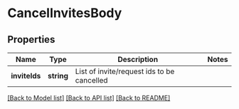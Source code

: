 # CancelInvitesBody

## Properties
Name | Type | Description | Notes
------------ | ------------- | ------------- | -------------
**inviteIds** | **string** | List of invite/request ids to be cancelled | 

[[Back to Model list]](../README.md#documentation-for-models) [[Back to API list]](../README.md#documentation-for-api-endpoints) [[Back to README]](../README.md)


